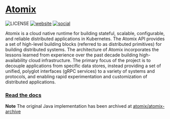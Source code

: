 # [Atomix](https://atomix.io)

![LICENSE](https://img.shields.io/github/license/atomix/atomix?style=for-the-badge)
[![website](https://img.shields.io/website?label=read%20the%20docs&style=for-the-badge&url=https%3A%2F%2Fatomix.io)](https://atomix.io)
[![social](https://img.shields.io/twitter/url?label=follow%20us%20on%20Twitter&logo=twitter&style=for-the-badge&url=https%3A%2F%2Ftwitter.com%2Fatomixio)](https://twitter.com/atomixio)

Atomix is a cloud native runtime for building stateful, scalable, configurable, and reliable distributed 
applications in Kubernetes. The Atomix API provides a set of high-level building blocks (referred to as distributed 
primitives) for building distributed systems. The architecture of Atomix incorporates the lessons learned from 
experience over the past decade building high-availability cloud infrastructure. The primary focus of the project 
is to decouple applications from specific data stores, instead providing a set of unified, polyglot interfaces 
(gRPC services) to a variety of systems and protocols, and enabling rapid experimentation and customization of 
distributed applications.

### [Read the docs](https://atomix.io)

**Note** The original Java implementation has been archived at
[atomix/atomix-archive](https://github.com/atomix/atomix-archive)
